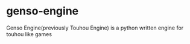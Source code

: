 # genso-engine
Genso Engine(previously Touhou Engine) is a python written engine for touhou like games
